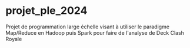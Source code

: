 # projet_ple_2024
Projet de programmation large échelle visant à utiliser le paradigme Map/Reduce en Hadoop puis Spark pour faire de l'analyse de Deck Clash Royale
